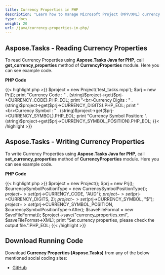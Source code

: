 ```yaml
---
title: Currency Properties in PHP
description: "Learn how to manage Microsoft Project (MPP/XML) currency properties using Aspose.Tasks Java for PHP."
type: docs
weight: 20
url: /java/currency-properties-in-php/
---
```


## **Aspose.Tasks - Reading Currency Properties**
To read Currency Properties using **Aspose.Tasks Java for PHP**, call **get_currency_properties** method of **CurrencyProperties** module. Here you can see example code.

**PHP Code**

{{< highlight php >}}
$project = new Project('test_tasks.mpp');
$prj = new Prj();
print "Currency Code : " . (string)$project->get($prj->CURRENCY_CODE).PHP_EOL;
print "<br>Currency Digits : " . (string)$project->get($prj->CURRENCY_DIGITS).PHP_EOL;
print "<br>Currency Symbol : " . (string)$project->get($prj->CURRENCY_SYMBOL).PHP_EOL;
print "Currency Symbol Position: ". (string)$project->get($prj->CURRENCY_SYMBOL_POSITION).PHP_EOL;
{{< /highlight >}}

## **Aspose.Tasks - Writing Currency Properties**
To write Currency Properties using **Aspose.Tasks Java for PHP**, call **set_currency_properties** method of **CurrencyProperties** module. Here you can see example code.

**PHP Code**

{{< highlight php >}}
$project = new Project();
$prj = new Prj();
$currencySymbolPositionType = new CurrencySymbolPositionType();
$project->set($prj->CURRENCY_CODE, "AUD");
$project->set($prj->CURRENCY_DIGITS, 2);
$project->set($prj->CURRENCY_SYMBOL, "$");
$project->set($prj->CURRENCY_SYMBOL_POSITION, $currencySymbolPositionType->After);
$saveFileFormat = new SaveFileFormat();
$project->save("currency_properties.xml", $saveFileFormat->XML);
print "Set currency properties, please check the output file.".PHP_EOL;
{{< /highlight >}}

## **Download Running Code**
Download **Currency Properties (Aspose.Tasks)** from any of the below mentioned social coding sites:

- [GitHub](https://github.com/aspose-tasks/Aspose.Tasks-for-Java/blob/master/Plugins/Aspose_Tasks_Java_for_PHP/src/aspose/tasks/WorkingWithProjects/CurrencyProperties.php)

